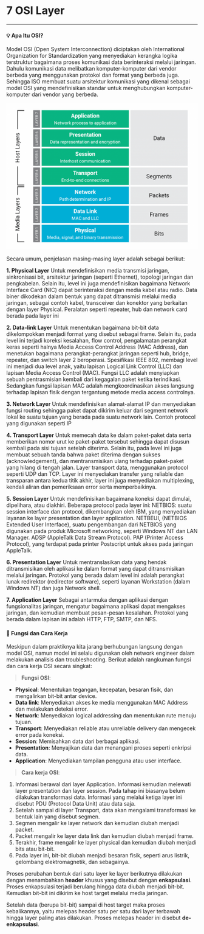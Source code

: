 # 7 OSI Layer 
---

#### :bulb: Apa Itu OSI?
Model OSI (Open System Interconnection) diciptakan oleh International Organization for Standardization yang menyediakan kerangka logika terstruktur bagaimana proses komunikasi data berinteraksi melalui jaringan. Dahulu komunikasi data  melibatkan komputer-komputer dari vendor berbeda yang menggunakan protokol dan format yang berbeda juga. Sehingga ISO membuat suatu arsitektur komunikasi yang dikenal sebagai model OSI yang mendefinisikan standar untuk menghubungkan komputer-komputer dari vendor yang berbeda.

![7 OSI Layer](./assets/osi.png)

Secara umum, penjelasan masing-masing layer adalah sebagai berikut:

**1. Physical Layer**
Untuk mendefinisikan media transmisi jaringan, sinkronisasi bit, arsitektur jaringan (seperti Ethernet), topologi jaringan dan pengkabelan. Selain itu, level ini juga mendefinisikan bagaimana Network Interface Card (NIC) dapat berinteraksi dengan media kabel atau radio. Data biner dikodekan dalam bentuk yang dapat ditransmisi melalui media jaringan, sebagai contoh kabel, transceiver dan konektor yang berkaitan dengan layer Physical. Peralatan seperti repeater, hub dan network card berada pada layer ini

**2. Data-link Layer**
Untuk menentukan bagaimana bit-bit data dikelompokkan menjadi format yang disebut sebagai frame. Selain itu, pada level ini terjadi koreksi kesalahan, flow control, pengalamatan perangkat keras seperti halnya Media Access Control Address (MAC Address), dan menetukan bagaimana perangkat-perangkat jaringan seperti hub, bridge, repeater, dan switch layer 2 beroperasi. Spesifikasi IEEE 802, membagi level ini menjadi dua level anak, yaitu lapisan Logical Link Control (LLC) dan lapisan Media Access Control (MAC). Fungsi LLC adalah menyiapkan sebuah pentrasmisian kembali dari kegagalan paket ketika terindikasi. Sedangkan fungsi lapisan MAC adalah mengkoordinasikan akses langsung terhadap lapisan fisik dengan tergantung metode media access controlnya.

**3. Network Layer**
Untuk mendefinisikan alamat-alamat IP dan menyediakan fungsi routing sehingga paket dapat dikirim keluar dari segment network lokal ke suatu tujuan yang berada pada suatu network lain. Contoh protocol yang digunakan seperti IP

**4. Transport Layer**
Untuk memecah data ke dalam paket-paket data serta memberikan nomor urut ke paket-paket tersebut sehingga dapat disusun kembali pada sisi tujuan setelah diterima. Selain itu, pada level ini juga membuat sebuah tanda bahwa paket diterima dengan sukses (acknowledgement), dan mentransmisikan ulang terhadap paket-paket yang hilang di tengah jalan.
Layer transport data, menggunakan protocol seperti UDP dan TCP. Layer ini menyediakan transfer yang reliable dan transparan antara kedua titik akhir, layer ini juga menyediakan multiplexing, kendali aliran dan pemeriksaan error serta memperbaikinya.

**5. Session Layer**
Untuk mendefinisikan bagaimana koneksi dapat dimulai, dipelihara, atau diakhiri. Beberapa protocol pada layer ini: NETBIOS: suatu session interface dan protocol, dikembangkan oleh IBM, yang menyediakan layanan ke layer presentation dan layer application. NETBEUI, (NETBIOS Extended User Interface), suatu pengembangan dari NETBIOS yang digunakan pada produk Microsoft networking, seperti Windows NT dan LAN Manager. ADSP (AppleTalk Data Stream Protocol). PAP (Printer Access Protocol), yang terdapat pada printer Postscript untuk akses pada jaringan AppleTalk.

**6. Presentation Layer**
Untuk mentranslasikan data yang hendak ditransmisikan oleh aplikasi ke dalam format yang dapat ditransmisikan melalui jaringan. Protokol yang berada dalam level ini adalah perangkat lunak redirektor (redirector software), seperti layanan Workstation (dalam Windows NT) dan juga Network shell.

**7. Application Layer**
Sebagai antarmuka dengan aplikasi dengan fungsionalitas jaringan, mengatur bagaimana aplikasi dapat mengakses jaringan, dan kemudian membuat pesan-pesan kesalahan. Protokol yang berada dalam lapisan ini adalah HTTP, FTP, SMTP, dan NFS.

#### :memo: Fungsi dan Cara Kerja
Meskipun dalam praktiknya kita jarang berhubungan langsung dengan model OSI, namun model ini selalu digunakan oleh network engineer dalam melakukan analisis dan troubleshooting.
Berikut adalah rangkuman fungsi dan cara kerja OSI secara singkat:

> **Fungsi OSI**:

- **Physical**: Menentukan tegangan, kecepatan, besaran fisik, dan mengalirkan bit-bit antar device.
- **Data link**: Menyediakan akses ke media menggunakan MAC Address dan melakukan deteksi error.
- **Network**: Menyediakan logical addressing dan menentukan rute menuju tujuan.
- **Transport**: Menyediakan reliable atau unreliable delivery dan mengecek error pada koneksi.
- **Session**: Memisahkan data dari berbagai aplikasi.
- **Presentation**: Menyajikan data dan menangani proses seperti enkripsi data.
- **Application**: Menyediakan tampilan pengguna atau user interface.

> **Cara kerja OSI**:

1. Informasi berawal dari layer Application. Informasi kemudian melewati layer presentation dan layer session. Pada tahap ini biasanya belum dilakukan transformasi data. Informasi yang melalui ketiga layer ini disebut PDU (Protocol Data Unit) atau data saja.
2. Setelah sampai di layer Transport, data akan mengalami transformasi ke bentuk lain yang disebut segmen.
3. Segmen mengalir ke layer network dan kemudian diubah menjadi packet.
4. Packet mengalir ke layer data link dan kemudian diubah menjadi frame.
5. Terakhir, frame mengalir ke layer physical dan kemudian diubah menjadi bits atau bit-bit.
6. Pada layer ini, bit-bit diubah menjadi besaran fisik, seperti arus listrik, gelombang elektromagnetik, dan sebagainya.

Proses perubahan bentuk dari satu layer ke layer berikutnya dilakukan dengan menambahkan **header** khusus yang disebut dengan **enkapsulasi**. Proses enkapsulasi terjadi berulang hingga data diubah menjadi bit-bit. Kemudian bit-bit ini dikirim ke host target melalui media jaringan.

Setelah data (berupa bit-bit) sampai di host target maka proses kebalikannya, yaitu melepas header satu per satu dari layer terbawah hingga layer paling atas dilakukan. Proses melepas header ini disebut **de-enkapsulasi**.